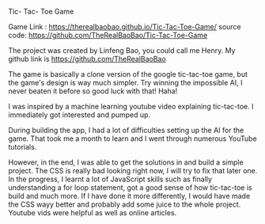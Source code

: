 Tic- Tac- Toe Game

Game Link : https://therealbaobao.github.io/Tic-Tac-Toe-Game/
source code: https://github.com/TheRealBaoBao/Tic-Tac-Toe-Game


The project was created by Linfeng Bao, you could call me Henry. 
My github link is https://github.com/TheRealBaoBao

The game is basically a clone version of the google tic-tac-toe game, but the game's design is way much simpler. Try winning the impossible AI, I never beaten it before so good luck with that! Haha! 

I was inspired by a machine learning youtube video explaining tic-tac-toe. I immediately got interested and pumped up. 

During building the app, I had a lot of difficulties setting up the AI for the game. That took me a month to learn and I went through numerous YouTube tutorials.

However, in the end, I was able to get the solutions in and build a simple project. The CSS is really bad looking right now, I will try to fix that later one. In the progress, I learnt a lot of JavaScript skills such as finally understanding a for loop statement, got a good sense of how tic-tac-toe is build and much more. If I have done it more differently, I would have made the CSS wayy better and probably add some juice to the whole project. Youtube vids were helpful as well as online articles. 
